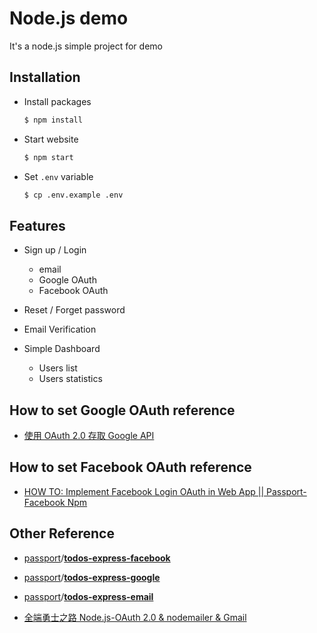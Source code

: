 # Node.js demo

It's a node.js simple project for demo

## Installation

- Install packages

    ```bash
    $ npm install
    ```

- Start website

    ```bash
    $ npm start
    ```

- Set `.env` variable

    ```bash
    $ cp .env.example .env
    ```

## Features

- Sign up / Login

    - email
    - Google OAuth
    - Facebook OAuth

- Reset / Forget password

- Email Verification

- Simple Dashboard

    - Users list
    - Users statistics

## How to set Google OAuth reference

- [使用 OAuth 2.0 存取 Google API ](https://developers.google.com/identity/protocols/oauth2)


## How to set Facebook OAuth reference

- [HOW TO: Implement Facebook Login OAuth in Web App || Passport-Facebook Npm](https://www.youtube.com/watch?v=KlE9RAOl9KA)

## Other Reference

- [passport](https://github.com/passport)/**[todos-express-facebook](https://github.com/passport/todos-express-facebook)**

- [passport](https://github.com/passport)/**[todos-express-google](https://github.com/passport/todos-express-google)**

- [passport](https://github.com/passport)/**[todos-express-email](https://github.com/passport/todos-express-email)**

- [全端勇士之路 Node.js-OAuth 2.0 & nodemailer & Gmail](https://israynotarray.com/nodejs/20191228/1009061739/)